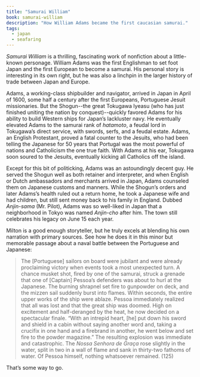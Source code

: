 ```yaml
---
title: "Samurai William"
book: samurai-william
description: "How William Adams became the first caucasian samurai."
tags:
  - japan
  - seafaring
---
```


*Samurai William* is a thrilling, fascinating work of nonfiction about a little-known personage. William Adams was the first Englishman to set foot Japan and the first European to become a samurai. His personal story is interesting in its own right, but he was also a linchpin in the larger history of trade between Japan and Europe.

Adams, a working-class shipbuilder and navigator, arrived in Japan in April of 1600, some half a century after the first Europeans, Portuguese Jesuit missionaries. But the Shogun--the great Tokugawa Iyeasu (who has just finished uniting the nation by conquest)--quickly favored Adams for his ability to build Western ships for Japan’s lackluster navy. He eventually elevated Adams to the samurai rank of <i lang="jp" title="bannerman">hatamoto</i>, a feudal lord in Tokugawa’s direct service, with swords, serfs, and a feudal estate. Adams, an English Protestant, proved a fatal counter to the Jesuits, who had been telling the Japanese for 50 years that Portugal was the most powerful of nations and Catholicism the one true faith. With Adams at his ear, Tokugawa soon soured to the Jesuits, eventually kicking all Catholics off the island.

Except for this bit of politicking, Adams was an astoundingly decent guy. He served the Shogun well as both retainer and interpreter, and when English or Dutch ambassadors and merchants arrived in Japan, Adams counseled them on Japanese customs and manners. While the Shogun’s orders and later Adams’s health ruled out a return home, he took a Japanese wife and had children, but still sent money back to his family in England. Dubbed <i>Anjin-sama</i> (Mr. Pilot), Adams was so well-liked in Japan that a neighborhood in Tokyo was named <i>Anjin-cho</i> after him. The town still celebrates his legacy on June 15 each year.

Milton is a good enough storyteller, but he truly excels at blending his own narration with primary sources. See how he does it in this minor but memorable passage about a naval battle between the Portuguese and Japanese:

> The [Portuguese] sailors on board were jubilant and were already proclaiming victory when events took a most unexpected turn. A chance musket shot, fired by one of the samurai, struck a grenade that one of [Captain] Pessoa’s defenders was about to hurl at the Japanese. The burning shrapnel set fire to gunpowder on deck, and the mizzen sail suddenly burst into flames. Within seconds, the entire upper works of the ship were ablaze. Pessoa immediately realized that all was lost and that the great ship was doomed. High on excitement and half-deranged by the heat, he now decided on a spectacular finale. “With an intrepid heart, [he] put down his sword and shield in a cabin without saying another word and, taking a crucifix in one hand and a firebrand in another, he went below and set fire to the powder magazine.” The resulting explosion was immediate and catastrophic. The <i>Nossa Senhora de Graça</i> rose slightly in the water, split in two in a wall of flame and sank in thirty-two fathoms of water. Of Pessoa himself, nothing whatsoever remained. (125)

That’s some way to go.